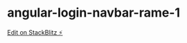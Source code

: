 # angular-login-navbar-rame-1

[Edit on StackBlitz ⚡️](https://stackblitz.com/edit/angular-login-navbar-rame-1)